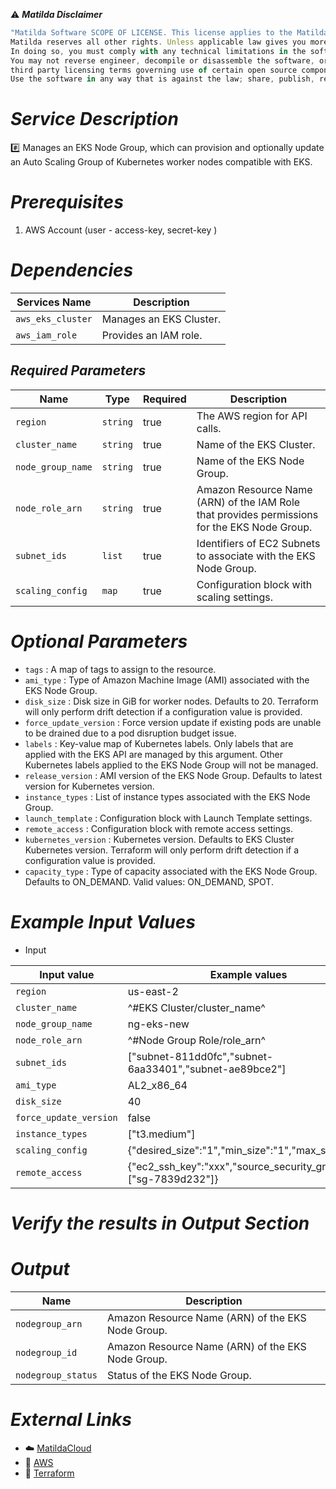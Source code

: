 :warning: ***Matilda Disclaimer***
```javascript
"Matilda Software SCOPE OF LICENSE. This license applies to the Matilda cloud product. The software is licensed, not sold. This agreement only gives you some rights to use the software. 
Matilda reserves all other rights. Unless applicable law gives you more rights despite this limitation, you may use the software only as expressly permitted in this agreement. 
In doing so, you must comply with any technical limitations in the software that only allow you to use it in certain ways. 
You may not reverse engineer, decompile or disassemble the software, or otherwise attempt to derive the source code for the software except and solely to the extent required by 
third party licensing terms governing use of certain open source components that may be included in the software; remove, minimize, block or modify any notices of Matilda or its suppliers in the software; 
Use the software in any way that is against the law; share, publish, rent or lease the software, or provide the software as a offering for others to use."
```

# *Service Description*
:hash: Manages an EKS Node Group, which can provision and optionally update an Auto Scaling Group of Kubernetes worker nodes compatible with EKS. 

# *Prerequisites*
1. AWS Account (user - access-key, secret-key )

# *Dependencies*
| **Services Name**                              | **Description**                                                                       |
|------------------------------------------------|---------------------------------------------------------------------------------------|
| `aws_eks_cluster`                              | Manages an EKS Cluster.                                                               |
| `aws_iam_role`                                 | Provides an IAM role.                                                                 |



## *Required Parameters*
| Name | Type | Required | Description |
| --- | --- | --- | --- |
| `region` | `string` | true | The AWS region for API calls. |
| `cluster_name` | `string` | true | Name of the EKS Cluster.|
| `node_group_name` | `string` | true | Name of the EKS Node Group. |
| `node_role_arn` | `string` | true | Amazon Resource Name (ARN) of the IAM Role that provides permissions for the EKS Node Group. |
| `subnet_ids` | `list` | true | Identifiers of EC2 Subnets to associate with the EKS Node Group. |
| `scaling_config` | `map` | true | Configuration block with scaling settings. |



# *Optional Parameters*
* `tags` : 	A map of tags to assign to the resource.
* `ami_type` : 	Type of Amazon Machine Image (AMI) associated with the EKS Node Group.
* `disk_size` : Disk size in GiB for worker nodes. Defaults to 20. Terraform will only perform drift detection if a configuration value is provided.
* `force_update_version` : Force version update if existing pods are unable to be drained due to a pod disruption budget issue.
* `labels` : Key-value map of Kubernetes labels. Only labels that are applied with the EKS API are managed by this argument. Other Kubernetes labels applied to the EKS Node Group will not be managed.
* `release_version` : AMI version of the EKS Node Group. Defaults to latest version for Kubernetes version.
* `instance_types` : List of instance types associated with the EKS Node Group.
* `launch_template` : Configuration block with Launch Template settings.
* `remote_access` : Configuration block with remote access settings.
* `kubernetes_version` : Kubernetes version. Defaults to EKS Cluster Kubernetes version. Terraform will only perform drift detection if a configuration value is provided.
* `capacity_type` : Type of capacity associated with the EKS Node Group. Defaults to ON_DEMAND. Valid values: ON_DEMAND, SPOT.

# *Example Input Values*
* Input

| Input value                             | Example values                                                                           |
|-----------------------------------------|------------------------------------------------------------------------------------------|
| `region`                                | us-east-2                                                                                | 
| `cluster_name`                          | ^#EKS Cluster/cluster_name^                                                              | 
| `node_group_name`                       | ng-eks-new                                                                               | 
| `node_role_arn`                         | ^#Node Group Role/role_arn^                                                              | 
| `subnet_ids`                            | ["subnet-811dd0fc","subnet-6aa33401","subnet-ae89bce2"]                                  | 
| `ami_type`                              | AL2_x86_64                                                                               | 
| `disk_size`                             | 40                                                                                       | 
| `force_update_version`                  | false                                                                                    | 
| `instance_types`                        | ["t3.medium"]                                                                            | 
| `scaling_config`                        | {"desired_size":"1","min_size":"1","max_size":"1"}                                       |
| `remote_access`                         | {"ec2_ssh_key":"xxx","source_security_group_ids":["sg-7839d232"]}                        |


# *Verify the results in Output Section*
# *Output*
| Name | Description |
| ------------- | ------------- |
|  `nodegroup_arn` | Amazon Resource Name (ARN) of the EKS Node Group.|
|  `nodegroup_id` | Amazon Resource Name (ARN) of the EKS Node Group. |
|  `nodegroup_status` | Status of the EKS Node Group. |


# *External Links*
* :cloud: [MatildaCloud](https://www.matildacloud.com/docs/ "Matildacloud")
* :link: [AWS](https://aws.amazon.com/console/)
* :link: [Terraform](https://registry.terraform.io/providers/hashicorp/aws/latest/docs/resources/eks_node_group)



